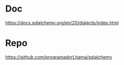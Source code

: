 # Doc
https://docs.sqlalchemy.org/en/20/dialects/index.html

# Repo 
https://github.com/programadorLhama/sqlalchemy